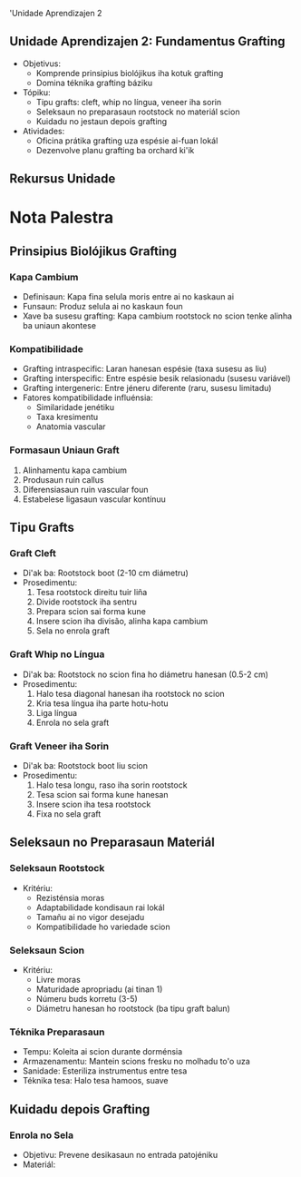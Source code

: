 'Unidade Aprendizajen 2

## Unidade Aprendizajen 2: Fundamentus Grafting
- Objetivus:
  * Komprende prinsipius biolójikus iha kotuk grafting
  * Domina téknika grafting báziku
- Tópiku:
  * Tipu grafts: cleft, whip no língua, veneer iha sorin
  * Seleksaun no preparasaun rootstock no materiál scion
  * Kuidadu no jestaun depois grafting
- Atividades:
  * Oficina prátika grafting uza espésie ai-fuan lokál
  * Dezenvolve planu grafting ba orchard ki'ik

## Rekursus Unidade

# Nota Palestra

## Prinsipius Biolójikus Grafting

### Kapa Cambium
- Definisaun: Kapa fina selula moris entre ai no kaskaun ai
- Funsaun: Produz selula ai no kaskaun foun
- Xave ba susesu grafting: Kapa cambium rootstock no scion tenke alinha ba uniaun akontese

### Kompatibilidade
- Grafting intraspecific: Laran hanesan espésie (taxa susesu as liu)
- Grafting interspecific: Entre espésie besik relasionadu (susesu variável)
- Grafting intergeneric: Entre jéneru diferente (raru, susesu limitadu)
- Fatores kompatibilidade influénsia:
  * Similaridade jenétiku
  * Taxa kresimentu
  * Anatomia vascular

### Formasaun Uniaun Graft
1. Alinhamentu kapa cambium
2. Produsaun ruin callus
3. Diferensiasaun ruin vascular foun
4. Estabelese ligasaun vascular kontínuu

## Tipu Grafts

### Graft Cleft
- Di'ak ba: Rootstock boot (2-10 cm diámetru)
- Prosedimentu:
  1. Tesa rootstock direitu tuir liña
  2. Divide rootstock iha sentru
  3. Prepara scion sai forma kune
  4. Insere scion iha divisão, alinha kapa cambium
  5. Sela no enrola graft

### Graft Whip no Língua
- Di'ak ba: Rootstock no scion fina ho diámetru hanesan (0.5-2 cm)
- Prosedimentu:
  1. Halo tesa diagonal hanesan iha rootstock no scion
  2. Kria tesa língua iha parte hotu-hotu
  3. Liga língua
  4. Enrola no sela graft

### Graft Veneer iha Sorin
- Di'ak ba: Rootstock boot liu scion
- Prosedimentu:
  1. Halo tesa longu, raso iha sorin rootstock
  2. Tesa scion sai forma kune hanesan
  3. Insere scion iha tesa rootstock
  4. Fixa no sela graft

## Seleksaun no Preparasaun Materiál

### Seleksaun Rootstock
- Kritériu:
  * Rezisténsia moras
  * Adaptabilidade kondisaun rai lokál
  * Tamañu ai no vigor desejadu
  * Kompatibilidade ho variedade scion

### Seleksaun Scion
- Kritériu:
  * Livre moras
  * Maturidade apropriadu (ai tinan 1)
  * Númeru buds korretu (3-5)
  * Diámetru hanesan ho rootstock (ba tipu graft balun)

### Téknika Preparasaun
- Tempu: Koleita ai scion durante dorménsia
- Armazenamentu: Mantein scions fresku no molhadu to'o uza
- Sanidade: Esteriliza instrumentus entre tesa
- Téknika tesa: Halo tesa hamoos, suave

## Kuidadu depois Grafting

### Enrola no Sela
- Objetivu: Prevene desikasaun no entrada patojéniku
- Materiál: